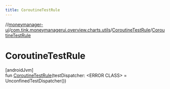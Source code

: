 ```yaml
---
title: CoroutineTestRule
---
```

//[moneymanager-ui](../../../index.html)/[com.tink.moneymanagerui.overview.charts.utils](../index.html)/[CoroutineTestRule](index.html)/[CoroutineTestRule](-coroutine-test-rule.html)



# CoroutineTestRule



[androidJvm]\
fun [CoroutineTestRule](-coroutine-test-rule.html)(testDispatcher: &lt;ERROR CLASS&gt; = UnconfinedTestDispatcher())





